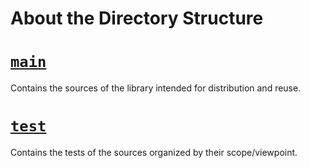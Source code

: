 # About the Directory Structure

# [`main`](./main)

Contains the sources of the library intended for distribution and reuse.

# [`test`](./test)

Contains the tests of the sources organized by their scope/viewpoint. 
